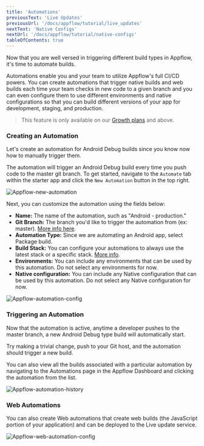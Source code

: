 ```yaml
---
title: 'Automations'
previousText: 'Live Updates'
previousUrl: '/docs/appflow/tutorial/live_updates'
nextText: 'Native Configs'
nextUrl: '/docs/appflow/tutorial/native-configs'
tableOfContents: true
---
```


Now that you are well versed in triggering different build types in Appflow, it's time to automate builds.

Automations enable you and your team to utilize Appflow's full CI/CD powers. You can create automations that trigger native builds and web builds each time your team checks in new code to a given branch and you can even configure them to use different environments and native configurations so that you can build different versions of your app for development, staging, and production.

> This feature is only available on our <a href="https://ionicframework.com/pricing" target="_blank">Growth plans</a> and above.

### Creating an Automation
Let's create an automation for Android Debug builds since you know now how to manually trigger them.

The automation will trigger an Android Debug build every time you push code to the master git branch. To get started, navigate to the `Automate` tab within the starter app and click the `New Automation` button in the top right.

![Appflow-new-automation](/docs/assets/img/appflow/tutorial/new-automation.png)

Next, you can customize the automation using the fields below:

* **Name:** The name of the automation, such as "Android - production."
* **Git Branch:** The branch you'd like to trigger the automation from (ex: master). [More info here](https://ionicframework.com/docs/appflow/automation/create#note-about-git-branch-naming).
* **Automation Type:**  Since we are automating an Android app, select Package build.
* **Build Stack:** You can configure your automations to always use the latest stack or a specific stack. [More info](https://ionicframework.com/docs/appflow/build-stacks).
* **Environments:** You can include any environments that can be used by this automation. Do not select any environments for now.
* **Native configuration:** You can include any Native configuration that can be used by this automation. Do not select any Native configuration for now.

![Appflow-automation-config](/docs/assets/img/appflow/tutorial/automation-config.png)

### Triggering an Automation

Now that the automation is active, anytime a developer pushes to the master branch, a new Android Debug type build will automatically start.

Try making a trivial change, push to your Git host, and the automation should trigger a new build.

You can also view all the builds associated with a particular automation by navigating to the Automations page in the Appflow Dashboard and clicking the automation from the list.

![Appflow-automation-history](/docs/assets/img/appflow/tutorial/automation-history.png)

### Web Automations
You can also create Web automations that create web builds (the JavaScript portion of your application) and can be deployed to the Live update service.

![Appflow-web-automation-config](/docs/assets/img/appflow/tutorial/web-automation-config.png)
